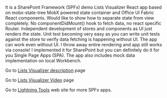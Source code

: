 It is a SharePoint Framework (SPFx) demo Lists Visualizer React app based on mobx-state-tree MobX powered state container and Office UI Fabric React components. Would like to show how to separate state from view completely. No componentDidMount() hook to fetch data, no react specific Router. Independent development of stores and components as UI just renders the state. Unit test becoming very easy as you can write unit tests against the store to verify data fetching is happening without UI.
The app can work even without UI. I throw away entire rendering and app still works via console! I implemented it for SharePoint but you can definitely do it for you Single Page Apps (SPA). The app also includes mock data implementation on local Workbench.

Go to [Lists Visualizer description]( https://ashot72.github.io/spfx-lists-visualizer/index.html) page 
                                      
Go to [Lists Visualizer Video]( https://www.youtube.com/watch?v=0yCj5I7eJd0&feature=youtu.be) page

Go to [Lightning Tools]( https://lightningtools.com) web site for more SPFx apps. 